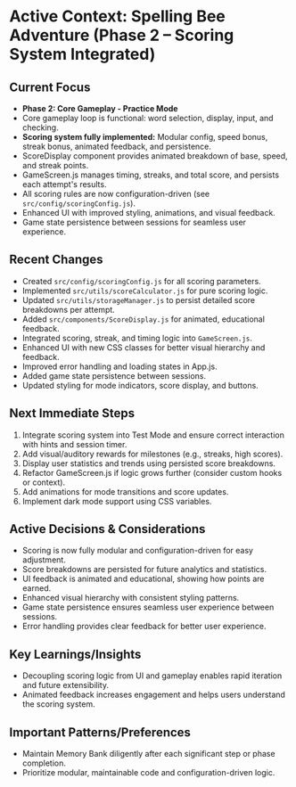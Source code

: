 # Active Context: Spelling Bee Adventure (Phase 2 – Scoring System Integrated)

## Current Focus
- **Phase 2: Core Gameplay - Practice Mode**
- Core gameplay loop is functional: word selection, display, input, and checking.
- **Scoring system fully implemented:** Modular config, speed bonus, streak bonus, animated feedback, and persistence.
- ScoreDisplay component provides animated breakdown of base, speed, and streak points.
- GameScreen.js manages timing, streaks, and total score, and persists each attempt's results.
- All scoring rules are now configuration-driven (see `src/config/scoringConfig.js`).
- Enhanced UI with improved styling, animations, and visual feedback.
- Game state persistence between sessions for seamless user experience.

## Recent Changes
- Created `src/config/scoringConfig.js` for all scoring parameters.
- Implemented `src/utils/scoreCalculator.js` for pure scoring logic.
- Updated `src/utils/storageManager.js` to persist detailed score breakdowns per attempt.
- Added `src/components/ScoreDisplay.js` for animated, educational feedback.
- Integrated scoring, streak, and timing logic into `GameScreen.js`.
- Enhanced UI with new CSS classes for better visual hierarchy and feedback.
- Improved error handling and loading states in App.js.
- Added game state persistence between sessions.
- Updated styling for mode indicators, score display, and buttons.

## Next Immediate Steps
1. Integrate scoring system into Test Mode and ensure correct interaction with hints and session timer.
2. Add visual/auditory rewards for milestones (e.g., streaks, high scores).
3. Display user statistics and trends using persisted score breakdowns.
4. Refactor GameScreen.js if logic grows further (consider custom hooks or context).
5. Add animations for mode transitions and score updates.
6. Implement dark mode support using CSS variables.

## Active Decisions & Considerations
- Scoring is now fully modular and configuration-driven for easy adjustment.
- Score breakdowns are persisted for future analytics and statistics.
- UI feedback is animated and educational, showing how points are earned.
- Enhanced visual hierarchy with consistent styling patterns.
- Game state persistence ensures seamless user experience between sessions.
- Error handling provides clear feedback for better user experience.

## Key Learnings/Insights
- Decoupling scoring logic from UI and gameplay enables rapid iteration and future extensibility.
- Animated feedback increases engagement and helps users understand the scoring system.

## Important Patterns/Preferences
- Maintain Memory Bank diligently after each significant step or phase completion.
- Prioritize modular, maintainable code and configuration-driven logic.
